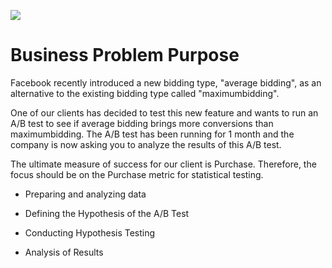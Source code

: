 ![](C:/Users/oe/Desktop/AB%20TEST%20Git/projectI.png)

# Business Problem  Purpose

Facebook recently introduced a new bidding type, "average bidding", as an alternative to the existing bidding type called "maximumbidding".

 One of our clients has decided to test this new feature and wants to run an A/B test to see if average bidding brings more conversions than maximumbidding. The A/B test has been running for 1 month and the company is now asking you to analyze the results of this A/B test. 

The ultimate measure of success for our client is Purchase. Therefore, the focus should be on the Purchase metric for statistical testing.

* Preparing and analyzing data

* Defining the Hypothesis of the A/B Test
* Conducting Hypothesis Testing
*  Analysis of Results